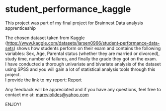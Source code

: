 # student_performance_kaggle


This project was part of my final project for Brainnest Data analysis apprenticeship

The chosen dataset taken from Kaggle (https://www.kaggle.com/datasets/larsen0966/student-performance-data-sets) shows how students perform on their exam and contains the following variables: Sex, Age, Parental status (whether they are married or divorced), study time, number of failures, and finally the grade they got on the exam.  
I have conducted a thorough univariate and bivariate analysis of the dataset using SPSS and you will gain a lot of statistical analysis tools through this project.  
I provide the link to my report: [Report](https://docs.google.com/document/d/1rpyyhFgjB0iYYYHar9CUZfl45cEYi7Cx/edit?usp=sharing&ouid=116688624539339004078&rtpof=true&sd=true)  
  
Any feedback will be appreciated and if you have any questions, feel free to contact me at: marcviolides@yahoo.com  
  
ENJOY!
